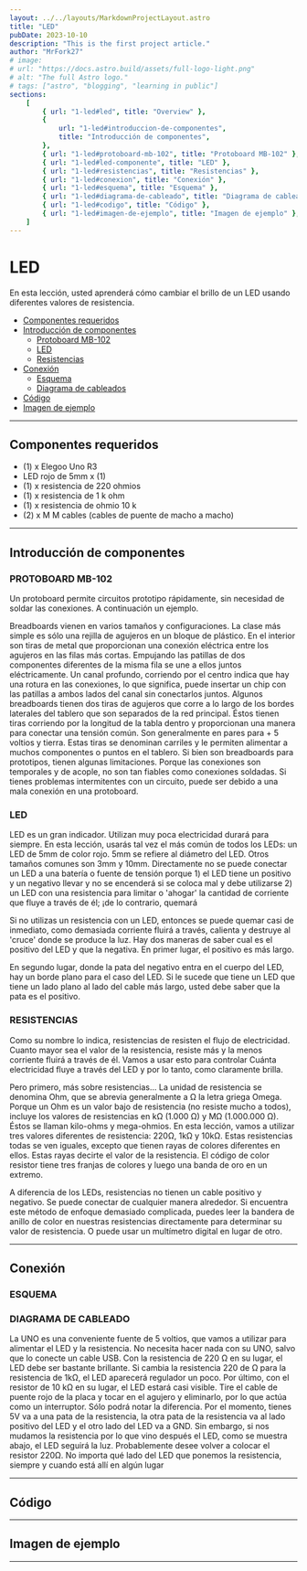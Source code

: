 ```yaml
---
layout: ../../layouts/MarkdownProjectLayout.astro
title: "LED"
pubDate: 2023-10-10
description: "This is the first project article."
author: "MrFork27"
# image:
# url: "https://docs.astro.build/assets/full-logo-light.png"
# alt: "The full Astro logo."
# tags: ["astro", "blogging", "learning in public"]
sections:
    [
        { url: "1-led#led", title: "Overview" },
        {
            url: "1-led#introduccion-de-componentes",
            title: "Introducción de componentes",
        },
        { url: "1-led#protoboard-mb-102", title: "Protoboard MB-102" },
        { url: "1-led#led-componente", title: "LED" },
        { url: "1-led#resistencias", title: "Resistencias" },
        { url: "1-led#conexion", title: "Conexión" },
        { url: "1-led#esquema", title: "Esquema" },
        { url: "1-led#diagrama-de-cableado", title: "Diagrama de cableados" },
        { url: "1-led#codigo", title: "Código" },
        { url: "1-led#imagen-de-ejemplo", title: "Imagen de ejemplo" },
    ]
---
```


<!-- # LED -->
<h1 id="led">LED</h1>

En esta lección, usted aprenderá cómo cambiar el brillo de un LED usando diferentes valores
de resistencia.

-   [Componentes requeridos](#componentes-requeridos)
-   [Introducción de componentes](#introduccion-de-componentes)
    -   [Protoboard MB-102](#protoboard-mb-102)
    -   [LED](#led-componente)
    -   [Resistencias](#resistencias)
-   [Conexión](#conexion)
    -   [Esquema](#esquema)
    -   [Diagrama de cableados](#diagrama-de-cableado)
-   [Código](#codigo)
-   [Imagen de ejemplo](#imagen-de-ejemplo)

---

<!-- <h2 id="componentes-requeridos">Componentes requeridos</h2> -->

## <div id="componentes-requeridos"></div> Componentes requeridos

-   (1) x Elegoo Uno R3
-   LED rojo de 5mm x (1)
-   (1) x resistencia de 220 ohmios
-   (1) x resistencia de 1 k ohm
-   (1) x resistencia de ohmio 10 k
-   (2) x M M cables (cables de puente de macho a macho)

---

## <div id="introduccion-de-componentes"></div> Introducción de componentes

### <div id="protoboard-mb-102"></div> PROTOBOARD MB-102

Un protoboard permite circuitos prototipo rápidamente, sin necesidad de soldar las
conexiones. A continuación un ejemplo.

Breadboards vienen en varios tamaños y configuraciones. La clase más simple es sólo una
rejilla de agujeros en un bloque de plástico. En el interior son tiras de metal que
proporcionan una conexión eléctrica entre los agujeros en las filas más cortas. Empujando
las patillas de dos componentes diferentes de la misma fila se une a ellos juntos
eléctricamente. Un canal profundo, corriendo por el centro indica que hay una rotura en las
conexiones, lo que significa, puede insertar un chip con las patillas a ambos lados del canal
sin conectarlos juntos. Algunos breadboards tienen dos tiras de agujeros que corre a lo largo
de los bordes laterales del tablero que son separados de la red principal. Éstos tienen tiras
corriendo por la longitud de la tabla dentro y proporcionan una manera para conectar una
tensión común. Son generalmente en pares para + 5 voltios y tierra. Estas tiras se denominan
carriles y le permiten alimentar a muchos componentes o puntos en el tablero.
Si bien son breadboards para prototipos, tienen algunas limitaciones. Porque las conexiones
son temporales y de acople, no son tan fiables como conexiones soldadas. Si tienes
problemas intermitentes con un circuito, puede ser debido a una mala conexión en una
protoboard.

### <div id="led-componente"></div> LED

LED es un gran indicador. Utilizan muy poca electricidad durará para siempre.
En esta lección, usarás tal vez el más común de todos los LEDs: un LED de 5mm de color
rojo. 5mm se refiere al diámetro del LED. Otros tamaños comunes son 3mm y 10mm.
Directamente no se puede conectar un LED a una batería o fuente de tensión porque 1) el
LED tiene un positivo y un negativo llevar y no se encenderá si se coloca mal y debe
utilizarse 2) un LED con una resistencia para limitar o 'ahogar' la cantidad de corriente que
fluye a través de él; ¡de lo contrario, quemará

Si no utilizas un resistencia con un LED, entonces se puede quemar casi de inmediato, como
demasiada corriente fluirá a través, calienta y destruye al 'cruce' donde se produce la luz.
Hay dos maneras de saber cual es el positivo del LED y que la negativa.
En primer lugar, el positivo es más largo.

En segundo lugar, donde la pata del negativo entra en el cuerpo del LED, hay un borde plano
para el caso del LED.
Si le sucede que tiene un LED que tiene un lado plano al lado del cable más largo, usted debe
saber que la pata es el positivo.

### <div id="resistencias"></div> RESISTENCIAS

Como su nombre lo indica, resistencias de resisten el flujo de electricidad. Cuanto mayor sea
el valor de la resistencia, resiste más y la menos corriente fluirá a través de él. Vamos a usar
esto para controlar Cuánta electricidad fluye a través del LED y por lo tanto, como claramente
brilla.

Pero primero, más sobre resistencias...
La unidad de resistencia se denomina Ohm, que se abrevia generalmente a Ω la letra griega
Omega. Porque un Ohm es un valor bajo de resistencia (no resiste mucho a todos), incluye
los valores de resistencias en kΩ (1.000 Ω) y MΩ (1.000.000 Ω). Éstos se llaman kilo-ohms y
mega-ohmios.
En esta lección, vamos a utilizar tres valores diferentes de resistencia: 220Ω, 1kΩ y 10kΩ.
Estas resistencias todas se ven iguales, excepto que tienen rayas de colores diferentes en
ellos. Estas rayas decirte el valor de la resistencia.
El código de color resistor tiene tres franjas de colores y luego una banda de oro en un
extremo.

A diferencia de los LEDs, resistencias no tienen un cable positivo y negativo. Se puede
conectar de cualquier manera alrededor.
Si encuentra este método de enfoque demasiado complicada, puedes leer la bandera de
anillo de color en nuestras resistencias directamente para determinar su valor de resistencia.
O puede usar un multímetro digital en lugar de otro.

---

## <div id="conexion"></div> Conexión

### <div id="esquema"></div> ESQUEMA

### <div id="diagrama-de-cableado"></div> DIAGRAMA DE CABLEADO

La UNO es una conveniente fuente de 5 voltios, que vamos a utilizar para alimentar
el LED y la resistencia. No necesita hacer nada con su UNO, salvo que lo conecte un
cable USB.
Con la resistencia de 220 Ω en su lugar, el LED debe ser bastante brillante. Si cambia
la resistencia 220 de Ω para la resistencia de 1kΩ, el LED aparecerá regulador un
poco. Por último, con el resistor de 10 kΩ en su lugar, el LED estará casi visible. Tire
el cable de puente rojo de la placa y tocar en el agujero y eliminarlo, por lo que actúa
como un interruptor. Sólo podrá notar la diferencia.
Por el momento, tienes 5V va a una pata de la resistencia, la otra pata de la
resistencia va al lado positivo del LED y el otro lado del LED va a GND. Sin embargo,
si nos mudamos la resistencia por lo que vino después el LED, como se muestra abajo,
el LED seguirá la luz.
Probablemente desee volver a colocar el resistor 220Ω.
No importa qué lado del LED que ponemos la resistencia, siempre y cuando está allí
en algún lugar

---

## <div id="codigo"></div> Código

---

## <div id="imagen-de-ejemplo"></div> Imagen de ejemplo

---

